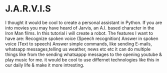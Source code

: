 # J.A.R.V.I.S
I thought it would be cool to create a personal assistant in Python. If you are into movies you may have heard of Jarvis, an A.I. based character in the Iron Man films. In this tutorial i will create a robot.  The features I want to have are:  Recognize spoken voice (Speech recognition) Answer in spoken voice (Text to speech) Answer simple commands, like sending E-mails, whatsapp messages,telling us weather, news etc etc
it can do multiple things like from the sending whatsappp messages to the opening youtube & play music for me. it would be cool to use differnet technologies like this in our daily life & make it more intresting.
